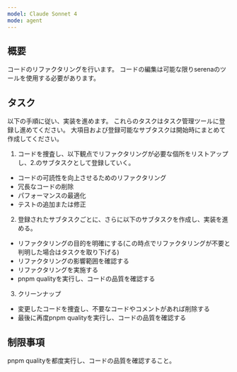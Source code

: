 ```yaml
---
model: Claude Sonnet 4
mode: agent
---
```


## 概要

コードのリファクタリングを行います。
コードの編集は可能な限りserenaのツールを使用する必要があります。

## タスク

以下の手順に従い、実装を進めます。
これらのタスクはタスク管理ツールに登録し進めてください。
大項目および登録可能なサブタスクは開始時にまとめて作成してください。

1. コードを捜査し、以下観点でリファクタリングが必要な個所をリストアップし、2.のサブタスクとして登録していく。

- コードの可読性を向上させるためのリファクタリング
- 冗長なコードの削除
- パフォーマンスの最適化
- テストの追加または修正

2. 登録されたサブタスクごとに、さらに以下のサブタスクを作成し、実装を進める。

- リファクタリングの目的を明確にする(この時点でリファクタリングが不要と判明した場合はタスクを取り下げる)
- リファクタリングの影響範囲を確認する
- リファクタリングを実施する
- pnpm qualityを実行し、コードの品質を確認する

3. クリーンナップ

- 変更したコードを捜査し、不要なコードやコメントがあれば削除する
- 最後に再度pnpm qualityを実行し、コードの品質を確認する

## 制限事項

pnpm qualityを都度実行し、コードの品質を確認すること。
